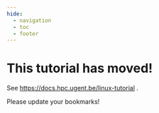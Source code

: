 ```yaml
---
hide:
  - navigation
  - toc
  - footer
---
```


# This tutorial has moved!

See <https://docs.hpc.ugent.be/linux-tutorial> .

Please update your bookmarks!
